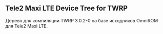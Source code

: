Tele2 Maxi LTE Device Tree for TWRP
-----------------------------------

Дерево для компиляции TWRP 3.0.2-0 на базе исходников OmniROM для Tele2 Maxi LTE.


